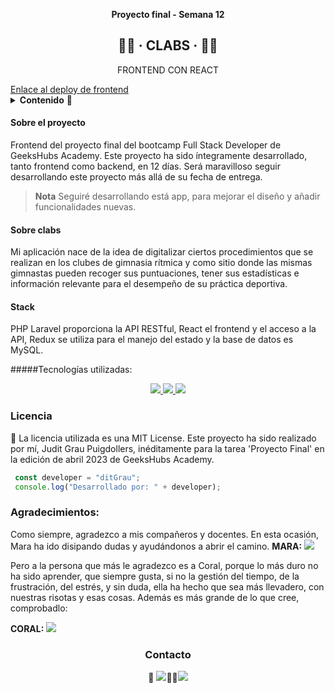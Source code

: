 __<p align="center">Proyecto final - Semana 12</p>__
<h2 align="center">🤸‍♀️ · CLABS · 🤸‍♀️</h2>
<p align="center">FRONTEND CON REACT</p>
<a href=https://jgp-proyecto-final-front.vercel.app/login>Enlace al deploy de frontend</a>

<details>
  <summary><b>Contenido</b> 📝</summary>
  <ol>
     <li><a href="#sobre-el-proyecto">Sobre el proyecto</a></li>
    <li><a href="#sobre-clabs">Sobre clabs</a></li>
    <li><a href="#stack">Stack</a></li>
    <li><a href="#objetivospersonales">Objetivos personales</a></li>
    <li><a href="#funcionalidades">Funcionalidades</a></li>
    <li><a href="#pequeñapresentaciondefuncionalidad">Pequeña presentación de funcionalidad</a></li>
    <li><a href="#licencia">Licencia</a></li>
    <li><a href="#agradecimientos">Agradecimientos</a></li>
    <li><a href="#contacto">Contacto</a></li>
  </ol>
</details>


#### Sobre el proyecto
Frontend del proyecto final del bootcamp Full Stack Developer de GeeksHubs Academy.
Este proyecto ha sido íntegramente desarrollado, tanto frontend como backend, en 12 días. Será maravilloso seguir desarrollando este proyecto más allá de su fecha de entrega.

> **Nota**
> Seguiré desarrollando está app, para mejorar el diseño y añadir funcionalidades nuevas.

#### Sobre clabs
Mi aplicación nace de la idea de digitalizar ciertos procedimientos que se realizan en los clubes de gimnasia rítmica y como sitio donde las mismas gimnastas pueden recoger sus puntuaciones, tener sus estadísticas e información relevante para el desempeño de su práctica deportiva.

#### Stack

PHP Laravel proporciona la API RESTful, React el frontend y el acceso a la API, Redux se utiliza para el manejo del estado y la base de datos es MySQL.

#####Tecnologías utilizadas:
<div align="center">
<a href="/">
    <img src= "https://img.shields.io/badge/react-%23E34F26.svg?style=for-the-badge&logo=react&logoColor=white"/>
</a>
<a href="/">
    <img src= "https://img.shields.io/badge/redux-%23777BB4.svg?style=for-the-badge&logo=redux&logoColor=white"/>
</a><a href="/">
    <img src= "https://img.shields.io/badge/bootstrap-%23323330.svg?style=for-the-badge&logo=bootstrap&logoColor=white"/>
</a>
</div>

### Licencia
📝 La licencia utilizada es una MIT License. Este proyecto ha sido realizado por mí, Judit Grau Puigdollers, inéditamente para la tarea 'Proyecto Final' en la edición de abril 2023 de GeeksHubs Academy.

``` js
 const developer = "ditGrau";
 console.log("Desarrollado por: " + developer);
```  

### Agradecimientos:

Como siempre, agradezco a mis compañeros y docentes. En esta ocasión, Mara ha ido disipando dudas y ayudándonos a abrir el camino.
**MARA:** <a href="https://github.com/MaraScampini" target="_blank"><img src="https://img.shields.io/badge/github-24292F?style=for-the-badge&logo=github&logoColor=lime" target="_blank"></a> 

Pero a la persona que más le agradezco es a Coral, porque lo más duro no ha sido aprender, que siempre gusta, si no la gestión del tiempo, de la frustración, del estrés, y sin duda, ella ha hecho que sea más llevadero, con nuestras risotas y esas cosas. 
Además es más grande de lo que cree, comprobadlo: 

**CORAL:**  <a href="https://github.com/Coral-JM" target="_blank"><img src="https://img.shields.io/badge/github-24292F?style=for-the-badge&logo=github&logoColor=lime" target="_blank"></a> 

<h3 align="center">Contacto</h3>

<div align="center">
 📩 <a href = "mailto:juditgraup@gmail.com"><img src="https://img.shields.io/badge/Gmail-C6362C?style=for-the-badge&logo=gmail&logoColor=white" target="_blank"></a>👋🏼<a href="https://www.linkedin.com/in/linkedinUser/" target="_blank"><img src="https://img.shields.io/badge/-LinkedIn-%230077B5?style=for-the-badge&logo=linkedin&logoColor=white" target="_blank"></a> 
</p>
</div>


